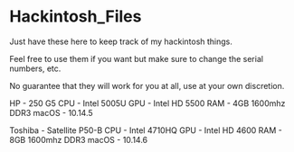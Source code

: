 # Hackintosh_Files
Just have these here to keep track of my hackintosh things.

Feel free to use them if you want but make sure to change the serial numbers, etc. 

No guarantee that they will work for you at all, use at your own discretion.


HP - 250 G5
CPU - Intel 5005U
GPU - Intel HD 5500
RAM - 4GB 1600mhz DDR3
macOS - 10.14.5

Toshiba - Satellite P50-B
CPU - Intel 4710HQ
GPU - Intel HD 4600
RAM - 8GB 1600mhz DDR3
macOS - 10.14.6
